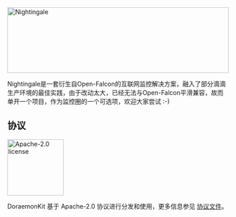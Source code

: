 <img src="https://n9e.s3.didiyunapi.com/n9e-wechat.jpeg" width="100%" height="150" alt="Nightingale"/>

Nightingale是一套衍生自Open-Falcon的互联网监控解决方案，融入了部分滴滴生产环境的最佳实践，由于改动太大，已经无法与Open-Falcon平滑兼容，故而单开一个项目，作为监控圈的一个可选项，欢迎大家尝试 :-)

## 协议

<img alt="Apache-2.0 license" src="https://n9e.s3.didiyunapi.com/apache.jpeg" width="128">

DoraemonKit 基于 Apache-2.0 协议进行分发和使用，更多信息参见 [协议文件](License)。

